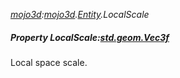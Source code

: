 _[mojo3d](../../modules/mojo3d/mojo3d-module.md):[mojo3d](../../modules/mojo3d/mojo3d-module.md).[Entity](../../modules/mojo3d/mojo3d-entity.md).LocalScale_
##### Property LocalScale:[std.geom.Vec3f](../../modules/std/std-geom-vec3f.md)
Local space scale.
